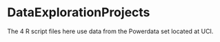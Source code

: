 # DataExplorationProjects
The 4 R script files here use data from the Powerdata set  located at UCI.

